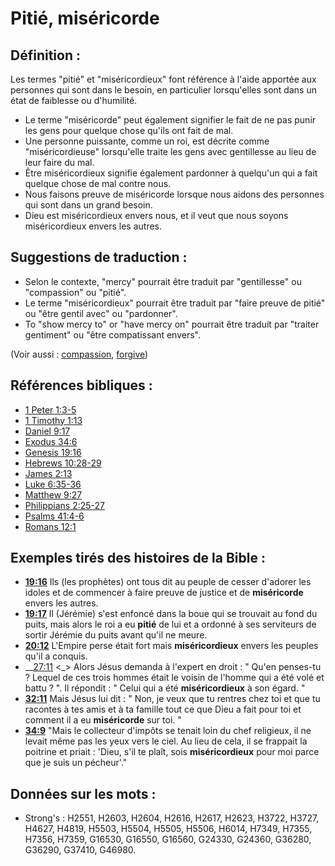 # Pitié, miséricorde

## Définition :

Les termes "pitié" et "miséricordieux" font référence à l'aide apportée aux personnes qui sont dans le besoin, en particulier lorsqu'elles sont dans un état de faiblesse ou d'humilité.

* Le terme "miséricorde" peut également signifier le fait de ne pas punir les gens pour quelque chose qu'ils ont fait de mal.
* Une personne puissante, comme un roi, est décrite comme "miséricordieuse" lorsqu'elle traite les gens avec gentillesse au lieu de leur faire du mal.
* Être miséricordieux signifie également pardonner à quelqu'un qui a fait quelque chose de mal contre nous.
* Nous faisons preuve de miséricorde lorsque nous aidons des personnes qui sont dans un grand besoin.
* Dieu est miséricordieux envers nous, et il veut que nous soyons miséricordieux envers les autres.

## Suggestions de traduction :

* Selon le contexte, "mercy" pourrait être traduit par "gentillesse" ou "compassion" ou "pitié".
* Le terme "miséricordieux" pourrait être traduit par "faire preuve de pitié" ou "être gentil avec" ou "pardonner".
* To "show mercy to" or "have mercy on" pourrait être traduit par "traiter gentiment" ou "être compatissant envers".

(Voir aussi : [compassion](../kt/compassion.md), [forgive](../kt/forgive.md))

## Références bibliques :

* [1 Peter 1:3-5](rc://en/tn/help/1pe/01/03)
* [1 Timothy 1:13](rc://en/tn/help/1ti/01/13)
* [Daniel 9:17](rc://en/tn/help/dan/09/17)
* [Exodus 34:6](rc://en/tn/help/exo/34/06)
* [Genesis 19:16](rc://en/tn/help/gen/19/16)
* [Hebrews 10:28-29](rc://en/tn/help/heb/10/28)
* [James 2:13](rc://en/tn/help/jas/02/13)
* [Luke 6:35-36](rc://en/tn/help/luk/06/35)
* [Matthew 9:27](rc://en/tn/help/mat/09/27)
* [Philippians 2:25-27](rc://en/tn/help/php/02/25)
* [Psalms 41:4-6](rc://en/tn/help/psa/041/004)
* [Romans 12:1](rc://en/tn/help/rom/12/01)

## Exemples tirés des histoires de la Bible :

* __[19:16](rc://en/tn/help/obs/19/16)__ Ils (les prophètes) ont tous dit au peuple de cesser d'adorer les idoles et de commencer à faire preuve de justice et de __miséricorde__ envers les autres.
* __[19:17](rc://en/tn/help/obs/19/17)__ Il (Jérémie) s'est enfoncé dans la boue qui se trouvait au fond du puits, mais alors le roi a eu __pitié__ de lui et a ordonné à ses serviteurs de sortir Jérémie du puits avant qu'il ne meure.
* __[20:12](rc://en/tn/help/obs/20/12)__ L'Empire perse était fort mais __miséricordieux__ envers les peuples qu'il a conquis.
* __[27:11](rc://en/tn/help/obs/27/11) <_> Alors Jésus demanda à l'expert en droit : " Qu'en penses-tu ? Lequel de ces trois hommes était le voisin de l'homme qui a été volé et battu ? ". Il répondit : " Celui qui a été __miséricordieux__ à son égard. "
* __[32:11](rc://en/tn/help/obs/32/11)__ Mais Jésus lui dit : " Non, je veux que tu rentres chez toi et que tu racontes à tes amis et à ta famille tout ce que Dieu a fait pour toi et comment il a eu __miséricorde__ sur toi. "
* __[34:9](rc://en/tn/help/obs/34/09)__ "Mais le collecteur d'impôts se tenait loin du chef religieux, il ne levait même pas les yeux vers le ciel. Au lieu de cela, il se frappait la poitrine et priait : 'Dieu, s'il te plaît, sois __miséricordieux__ pour moi parce que je suis un pécheur'."

## Données sur les mots :

* Strong's : H2551, H2603, H2604, H2616, H2617, H2623, H3722, H3727, H4627, H4819, H5503, H5504, H5505, H5506, H6014, H7349, H7355, H7356, H7359, G16530, G16550, G16560, G24330, G24360, G36280, G36290, G37410, G46980.
